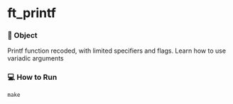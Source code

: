 # ft_printf

### 🎯 Object

Printf function recoded, with limited specifiers and flags. Learn how to use variadic arguments

### 💻 How to Run

```command
make
```
